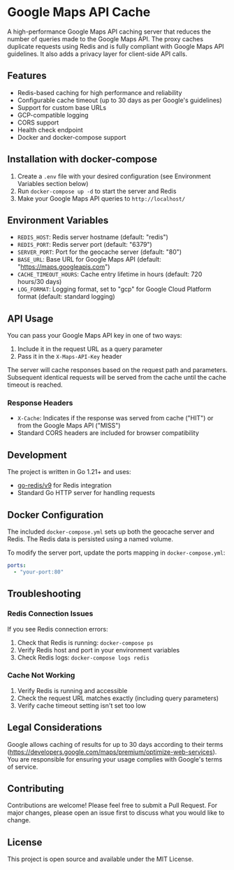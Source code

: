 # Google Maps API Cache

A high-performance Google Maps API caching server that reduces the number of queries made to the Google Maps API. The proxy caches duplicate requests using Redis and is fully compliant with Google Maps API guidelines. It also adds a privacy layer for client-side API calls.

## Features

- Redis-based caching for high performance and reliability
- Configurable cache timeout (up to 30 days as per Google's guidelines)
- Support for custom base URLs
- GCP-compatible logging
- CORS support
- Health check endpoint
- Docker and docker-compose support

## Installation with docker-compose

1. Create a `.env` file with your desired configuration (see Environment Variables section below)
2. Run `docker-compose up -d` to start the server and Redis
3. Make your Google Maps API queries to `http://localhost/`

## Environment Variables

- `REDIS_HOST`: Redis server hostname (default: "redis")
- `REDIS_PORT`: Redis server port (default: "6379")
- `SERVER_PORT`: Port for the geocache server (default: "80")
- `BASE_URL`: Base URL for Google Maps API (default: "https://maps.googleapis.com")
- `CACHE_TIMEOUT_HOURS`: Cache entry lifetime in hours (default: 720 hours/30 days)
- `LOG_FORMAT`: Logging format, set to "gcp" for Google Cloud Platform format (default: standard logging)

## API Usage

You can pass your Google Maps API key in one of two ways:
1. Include it in the request URL as a query parameter
2. Pass it in the `X-Maps-API-Key` header

The server will cache responses based on the request path and parameters. Subsequent identical requests will be served from the cache until the cache timeout is reached.

### Response Headers

- `X-Cache`: Indicates if the response was served from cache ("HIT") or from the Google Maps API ("MISS")
- Standard CORS headers are included for browser compatibility

## Development

The project is written in Go 1.21+ and uses:
- [go-redis/v9](https://github.com/redis/go-redis) for Redis integration
- Standard Go HTTP server for handling requests

## Docker Configuration

The included `docker-compose.yml` sets up both the geocache server and Redis. The Redis data is persisted using a named volume.

To modify the server port, update the ports mapping in `docker-compose.yml`:
```yaml
ports:
  - "your-port:80"
```

## Troubleshooting

### Redis Connection Issues

If you see Redis connection errors:
1. Check that Redis is running: `docker-compose ps`
2. Verify Redis host and port in your environment variables
3. Check Redis logs: `docker-compose logs redis`

### Cache Not Working

1. Verify Redis is running and accessible
2. Check the request URL matches exactly (including query parameters)
3. Verify cache timeout setting isn't set too low

## Legal Considerations

Google allows caching of results for up to 30 days according to their terms (https://developers.google.com/maps/premium/optimize-web-services). You are responsible for ensuring your usage complies with Google's terms of service.

## Contributing

Contributions are welcome! Please feel free to submit a Pull Request. For major changes, please open an issue first to discuss what you would like to change.

## License

This project is open source and available under the MIT License.
